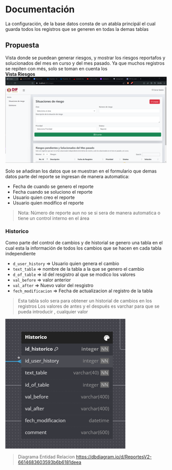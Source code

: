 # Documentación 

La configuración, de la base datos consta de un atabla principál el cual guarda todos los registros que se generen en todas la demas tablas 

## Propuesta 
Vista donde se puedean generar riesgos, y mostrar los riesgos reportafos y solucionados del mes en curso y del mes pasado. Ya que muchos registros se repiten con més, solo se toman en cuenta los  
**Vista Riesgos**
![](./docu/generateRiesgo.png)

Solo se añadiran los datos que se muestran en el formulario que demas datos parte del reporte se ingresan de manera automatica:
- Fecha de cuando se genero el reporte 
- Fecha cuando se soluciono el reporte
- Usuario quien creo el reporte
- Usuario quien modifico el reporte

> Nota: Número de reporte aun no se si sera de manera automatica o tiene un control interno en el área

### Historico
Como parte del control de cambios y de historial se genero una tabla en el cual esta la información de todos los cambios que se hacen en cada tabla independiente 
- `d_user_history` => Usuario quien genera el cambio
- `text_table` => nombre de la tabla a la que se genero  el cambio
- `d_of_table` => id del resgistro al que se modico los valores
- `val_before` => valor anterior 
- `val_after` => Nuevo valor del  resgistro 
- `fech_modificacion` => Fecha de actualizacion al registro de la tabla 

> Esta tabla solo sera para obtener un historial  de cambios en los registros 
> Los valores de antes y el después es varchar para que se pueda introducir , cualquier valor 

![](./docu/tabla_historico.png)

>Diagrama Entidad Relacion
>https://dbdiagram.io/d/ReportesV2-6614683603593b6b6181deea
